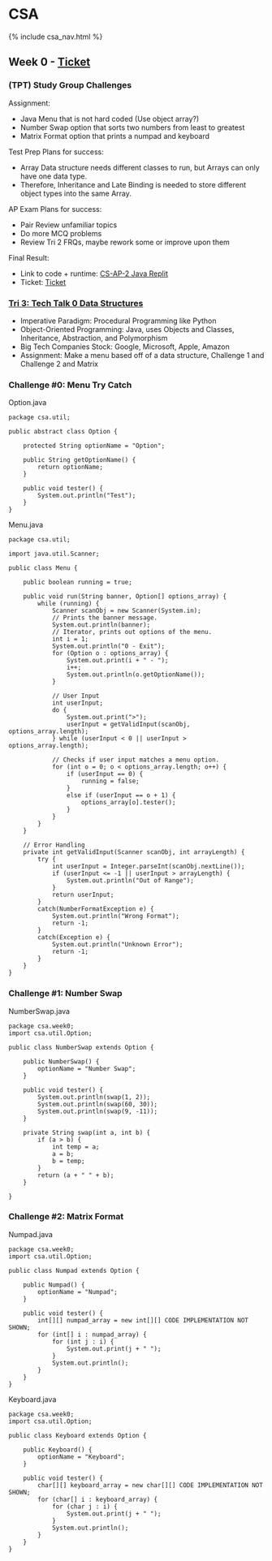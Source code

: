 # CSA

{% include csa_nav.html %}

## Week 0 - [Ticket](https://github.com/Archkitten/CS-AP-2/issues/2)

### (TPT) Study Group Challenges

Assignment:
* Java Menu that is not hard coded (Use object array?)
* Number Swap option that sorts two numbers from least to greatest
* Matrix Format option that prints a numpad and keyboard

Test Prep Plans for success:
* Array Data structure needs different classes to run, but Arrays can only have one data type.
* Therefore, Inheritance and Late Binding is needed to store different object types into the same Array.

AP Exam Plans for success:
* Pair Review unfamiliar topics
* Do more MCQ problems
* Review Tri 2 FRQs, maybe rework some or improve upon them

Final Result:
* Link to code + runtime: [CS-AP-2 Java Replit](https://replit.com/@ArchHuang/CS-AP-A?lite=true)
* Ticket: [Ticket](https://github.com/Archkitten/m221-nitro-code/issues/1)

### [Tri 3: Tech Talk 0 Data Structures](https://github.com/nighthawkcoders/nighthawk_csa/wiki/Tri-3:-Tech-Talk-0---Data-Structures)

* Imperative Paradigm: Procedural Programming like Python
* Object-Oriented Programming: Java, uses Objects and Classes, Inheritance, Abstraction, and Polymorphism
* Big Tech Companies Stock: Google, Microsoft, Apple, Amazon
* Assignment: Make a menu based off of a data structure, Challenge 1 and Challenge 2 and Matrix

### Challenge #0: Menu Try Catch
Option.java
```
package csa.util;

public abstract class Option {

    protected String optionName = "Option";

    public String getOptionName() {
        return optionName;
    }

    public void tester() {
        System.out.println("Test");
    }
}
```

Menu.java
```
package csa.util;

import java.util.Scanner;

public class Menu {

    public boolean running = true;

    public void run(String banner, Option[] options_array) {
        while (running) {
            Scanner scanObj = new Scanner(System.in);
            // Prints the banner message.
            System.out.println(banner);
            // Iterator, prints out options of the menu.
            int i = 1;
            System.out.println("0 - Exit");
            for (Option o : options_array) {
                System.out.print(i + " - ");
                i++;
                System.out.println(o.getOptionName());
            }

            // User Input
            int userInput;
            do {
                System.out.print(">");
                userInput = getValidInput(scanObj, options_array.length);
            } while (userInput < 0 || userInput > options_array.length);

            // Checks if user input matches a menu option.
            for (int o = 0; o < options_array.length; o++) {
                if (userInput == 0) {
                    running = false;
                }
                else if (userInput == o + 1) {
                    options_array[o].tester();
                }
            }
        }
    }

    // Error Handling
    private int getValidInput(Scanner scanObj, int arrayLength) {
        try {
            int userInput = Integer.parseInt(scanObj.nextLine());
            if (userInput <= -1 || userInput > arrayLength) {
                System.out.println("Out of Range");
            }
            return userInput;
        }
        catch(NumberFormatException e) {
            System.out.println("Wrong Format");
            return -1;
        }
        catch(Exception e) {
            System.out.println("Unknown Error");
            return -1;
        }
    }
}
```

### Challenge #1: Number Swap
NumberSwap.java
```
package csa.week0;
import csa.util.Option;

public class NumberSwap extends Option {

    public NumberSwap() {
        optionName = "Number Swap";
    }

    public void tester() {
        System.out.println(swap(1, 2));
        System.out.println(swap(60, 30));
        System.out.println(swap(9, -11));
    }

    private String swap(int a, int b) {
        if (a > b) {
            int temp = a;
            a = b;
            b = temp;
        }
        return (a + " " + b);
    }

}
```

### Challenge #2: Matrix Format
Numpad.java
```
package csa.week0;
import csa.util.Option;

public class Numpad extends Option {

    public Numpad() {
        optionName = "Numpad";
    }

    public void tester() {
        int[][] numpad_array = new int[][] CODE IMPLEMENTATION NOT SHOWN;
        for (int[] i : numpad_array) {
            for (int j : i) {
                System.out.print(j + " ");
            }
            System.out.println();
        }
    }
}
```

Keyboard.java
```
package csa.week0;
import csa.util.Option;

public class Keyboard extends Option {

    public Keyboard() {
        optionName = "Keyboard";
    }

    public void tester() {
        char[][] keyboard_array = new char[][] CODE IMPLEMENTATION NOT SHOWN;
        for (char[] i : keyboard_array) {
            for (char j : i) {
                System.out.print(j + " ");
            }
            System.out.println();
        }
    }
}
```
